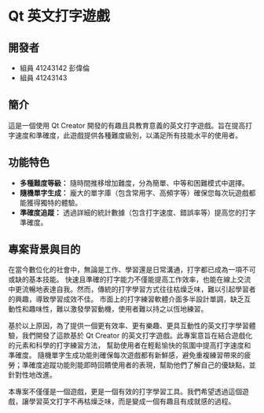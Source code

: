 # Qt 英文打字遊戲
## 開發者

*   組員 41243142 彭偉倫
*   組員 41243143
## 簡介
這是一個使用 Qt Creator 開發的有趣且具教育意義的英文打字遊戲。旨在提高打字速度和準確度，此遊戲提供各種難度級別，以滿足所有技能水平的使用者。

## 功能特色

*   **多種難度等級：** 隨時間推移增加難度，分為簡單、中等和困難模式中選擇。
*   **隨機單字生成：** 龐大的單字庫（包含常用字、高頻字等）確保您每次玩遊戲都能獲得獨特的體驗。
*   **準確度追蹤：** 透過詳細的統計數據（包含打字速度、錯誤率等）提高您的打字準確度。

## 專案背景與目的
在當今數位化的社會中，無論是工作、學習還是日常溝通，打字都已成為一項不可或缺的基本技能。
快速且準確的打字能力不僅能提高工作效率，也能在線上交流中更流暢地表達自我。然而，傳統的打字學習方式往往枯燥乏味，難以引起學習者的興趣，導致學習成效不佳。
市面上的打字練習軟體介面多半設計單調，缺乏互動性和趣味性，難以激發學習動機，使用者難以持之以恆地練習。

基於以上原因，為了提供一個更有效率、更有樂趣、更具互動性的英文打字學習體驗，我們開發了這款基於 Qt Creator 的英文打字遊戲。此專案意旨在結合遊戲化的元素和科學的打字練習方法，
幫助使用者在輕鬆愉快的氛圍中提高打字速度和準確度。
隨機單字生成功能則確保每次遊戲都有新鮮感，避免重複練習帶來的疲勞；準確度追蹤功能則能即時回饋使用者的表現，幫助他們了解自己的優缺點，並針對性地改進。

本專案不僅僅是一個遊戲，更是一個有效的打字學習工具。我們希望透過這個遊戲，讓學習英文打字不再枯燥乏味，而是變成一個有趣且有成就感的過程。
